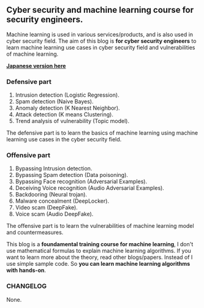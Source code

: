 ## Cyber security and machine learning course for security engineers.

 Machine learning is used in various services/products, and is also used in cyber security field. The aim of this blog is **for cyber security engineers** to learn machine learning use cases in cyber security field and vulnerabilities of machine learning.  

 **[Japanese version here](./README.md)**  

### Defensive part
 1. Intrusion detection (Logistic Regression).  
 2. Spam detection (Naive Bayes).  
 3. Anomaly detection (K Nearest Neighbor).  
 4. Attack detection (K means Clustering).  
 5. Trend analysis of vulnerability (Topic model).  

 The defensive part is to learn the basics of machine learning using machine learning use cases in the cyber security field.  

### Offensive part
 1. Bypassing Intrusion detection.  
 2. Bypassing Spam detection (Data poisoning).  
 3. Bypassing Face recognition (Adversarial Examples).  
 4. Deceiving Voice recognition (Audio Adversarial Examples).  
 5. Backdooring (Neural trojan).  
 6. Malware concealment (DeepLocker).  
 7. Video scam (DeepFake).  
 8. Voice scam (Audio DeepFake).  

 The offensive part is to learn the vulnerabilities of machine learning model and countermeasures.  

 This blog is a **foundamental training course for machine learning**, I don't use mathematical formulas to explain machine learning algorithms. If you want to learn more about the theory, read other blogs/papers. Instead of I use simple sample code. So **you can learn machine learning algorithms with hands-on**.  

### CHANGELOG
None.  
